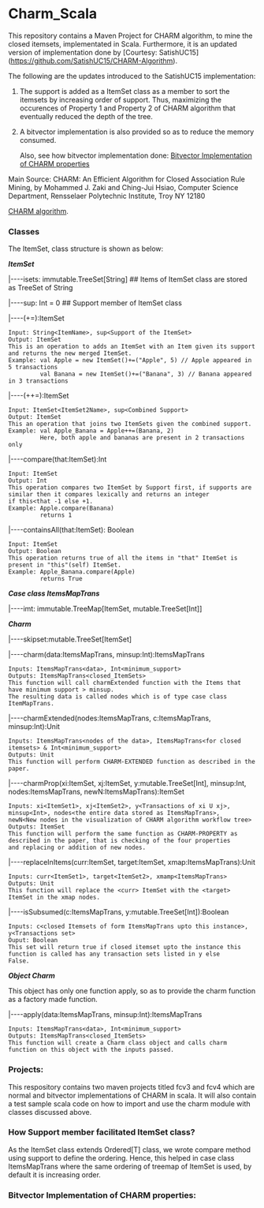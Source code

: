 # Charm_Scala

This repository contains a Maven Project for CHARM algorithm, to mine the closed itemsets, implementated in Scala. Furthermore, it is an updated version of implementation done by [Courtesy: SatishUC15] (https://github.com/SatishUC15/CHARM-Algorithm).

The following are the updates introduced to the SatishUC15 implementation:

1. The support is added as a ItemSet class as a member to sort the itemsets by increasing order of support. Thus, maximizing the occurences of Property 1 and Property 2 of CHARM algorithm that eventually reduced the depth of the tree.

2. A bitvector implementation is also provided so as to reduce the memory consumed. 
    
    Also, see how bitvector implementation done: [Bitvector Implementation of CHARM properties](#bitvector-implementation-of-charm-properties)
    
Main Source:
CHARM: An Efficient Algorithm for Closed Association Rule Mining, by Mohammed J. Zaki and Ching-Jui Hsiao, Computer Science Department, Rensselaer Polytechnic Institute, Troy NY 12180

[CHARM algorithm](https://pdfs.semanticscholar.org/9f80/dbdd6e613d98dead0cc9e6c88fe04d70f330.pdf).


### Classes

The ItemSet,  class structure is shown as below:

**_ItemSet_**

|----isets: immutable.TreeSet[String]   ## Items of ItemSet class are stored as TreeSet of String

|----sup: Int = 0   ## Support member of ItemSet class

|----(+=):ItemSet

    Input: String<ItemName>, sup<Support of the ItemSet>
    Output: ItemSet
    This is an operation to adds an ItemSet with an Item given its support and returns the new merged ItemSet.
    Example: val Apple = new ItemSet()+=("Apple", 5) // Apple appeared in 5 transactions
             val Banana = new ItemSet()+=("Banana", 3) // Banana appeared in 3 transactions

|----(++=):ItemSet
        
    Input: ItemSet<ItemSet2Name>, sup<Combined Support>
    Output: ItemSet
    This an operation that joins two ItemSets given the combined support.
    Example: val Apple_Banana = Apple++=(Banana, 2)
             Here, both apple and bananas are present in 2 transactions only 

|----compare(that:ItemSet):Int
        
    Input: ItemSet
    Output: Int
    This operation compares two ItemSet by Support first, if supports are similar then it compares lexically and returns an integer 
    if this<that -1 else +1.
    Example: Apple.compare(Banana)
             returns 1

|----containsAll(that:ItemSet): Boolean
        
    Input: ItemSet
    Output: Boolean
    This operation returns true of all the items in "that" ItemSet is present in "this"(self) ItemSet.
    Example: Apple_Banana.compare(Apple)
             returns True                                                                                                          


**_Case class ItemsMapTrans_**

|----imt: immutable.TreeMap[ItemSet, mutable.TreeSet[Int]]


**_Charm_** 

|----skipset:mutable.TreeSet[ItemSet]

|----charm(data:ItemsMapTrans, minsup:Int):ItemsMapTrans

    Inputs: ItemsMapTrans<data>, Int<minimum_support>
    Outputs: ItemsMapTrans<closed_ItemSets>
    This function will call charmExtended function with the Items that have minimum support > minsup. 
    The resulting data is called nodes which is of type case class ItemMapTrans.
        
|----charmExtended(nodes:ItemsMapTrans, c:ItemsMapTrans, minsup:Int):Unit

    Inputs: ItemsMapTrans<nodes of the data>, ItemsMapTrans<for closed itemsets> & Int<minimum_support>
    Outputs: Unit
    This function will perform CHARM-EXTENDED function as described in the paper.
    
|----charmProp(xi:ItemSet, xj:ItemSet, y:mutable.TreeSet[Int], minsup:Int, nodes:ItemsMapTrans, newN:ItemsMapTrans):ItemSet

    Inputs: xi<ItemSet1>, xj<ItemSet2>, y<Transactions of xi U xj>, minsup<Int>, nodes<the entire data stored as ItemsMapTrans>, 
    newN<New nodes in the visualization of CHARM algorithm workflow tree>
    Outputs: ItemSet
    This function will perform the same function as CHARM-PROPERTY as described in the paper, that is checking of the four properties
    and replacing or addition of new nodes.
   
|----replaceInItems(curr:ItemSet, target:ItemSet, xmap:ItemsMapTrans):Unit 
    
    Inputs: curr<ItemSet1>, target<ItemSet2>, xmamp<ItemsMapTrans>
    Outputs: Unit
    This function will replace the <curr> ItemSet with the <target> ItemSet in the xmap nodes.
   
|----isSubsumed(c:ItemsMapTrans, y:mutable.TreeSet[Int]):Boolean

    Inputs: c<closed Itemsets of form ItemsMapTrans upto this instance>, y<Transactions set>
    Ouput: Boolean
    This set will return true if closed itemset upto the instance this function is called has any transaction sets listed in y else
    False.
    
**_Object Charm_**

This object has only one function apply, so as to provide the charm function as a factory made function.

|----apply(data:ItemsMapTrans, minsup:Int):ItemsMapTrans

    Inputs: ItemsMapTrans<data>, Int<minimum_support>
    Outputs: ItemsMapTrans<closed_ItemSets>
    This function will create a Charm class object and calls charm function on this object with the inputs passed.
    
### Projects:

This respository contains two maven projects titled fcv3 and fcv4 which are normal and bitvector implementations of CHARM in scala. It will also contain a test sample scala code on how to import and use the charm module with classes discussed above.

### How Support member facilitated ItemSet class?

As the ItemSet class extends Ordered[T] class, we wrote compare method using support to define the ordering. Hence, this helped in case
class ItemsMapTrans where the same ordering of treemap of ItemSet is used, by default it is increasing order.  

### Bitvector Implementation of CHARM properties:









